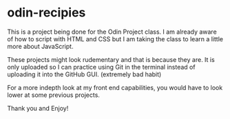 # odin-recipies

This is a project being done for the Odin Project class. I am already aware of how to script with HTML and CSS but I am taking the class to learn a little more about JavaScript. 

These projects might look rudementary and that is because they are. It is only uploaded so I can practice using Git in the terminal instead of uploading it into the GitHub GUI. (extremely bad habit)

For a more indepth look at my front end capabilities, you would have to look lower at some previous projects. 

Thank you and Enjoy!